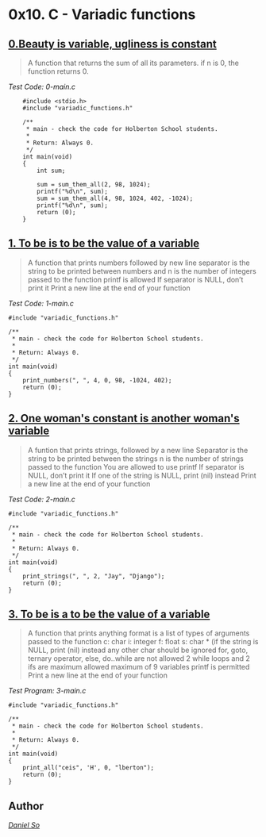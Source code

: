 # 0x10. C - Variadic functions
## [0.Beauty is variable, ugliness is constant](./0-sum_them_all.c)

> A function that returns the
> sum of all its parameters. if n is 0, the function
> returns 0.

*Test Code: 0-main.c*

        #include <stdio.h>
        #include "variadic_functions.h"

        /**
         * main - check the code for Holberton School students.
         *
         * Return: Always 0.
         */
        int main(void)
        {
        	int sum;

        	sum = sum_them_all(2, 98, 1024);
        	printf("%d\n", sum);
        	sum = sum_them_all(4, 98, 1024, 402, -1024);
        	printf("%d\n", sum);
        	return (0);
        }

## [1. To be is to be the value of a variable](./1-print_numbers.c)

> A function that prints numbers followed by new line
> separator is the string to be printed between numbers
> and n is the number of integers passed to the function
> printf is allowed
> If separator is NULL, don’t print it
> Print a new line at the end of your function

*Test Code: 1-main.c*

    #include "variadic_functions.h"

    /**
     * main - check the code for Holberton School students.
     *
     * Return: Always 0.
     */
    int main(void)
    {
        print_numbers(", ", 4, 0, 98, -1024, 402);
        return (0);
    }

## [2. One woman's constant is another woman's variable](./2-print_strings.c)

> A funtion that prints strings, followed by a new line
> Separator is the string to be printed between the strings
> n is the number of strings passed to the function
> You are allowed to use printf
> If separator is NULL, don’t print it
> If one of the string is NULL, print (nil) instead
> Print a new line at the end of your function

*Test Code: 2-main.c*

    #include "variadic_functions.h"

    /**
     * main - check the code for Holberton School students.
     *
     * Return: Always 0.
     */
    int main(void)
    {
        print_strings(", ", 2, "Jay", "Django");
        return (0);
    }

## [ 3. To be is a to be the value of a variable](./3-print_all.c)

> A function that prints anything
> format is a list of types of arguments passed to the function
>     c: char
>     i: integer
>     f: float
>     s: char * (if the string is NULL, print (nil) instead
>     any other char should be ignored
> for, goto, ternary operator, else, do..while are not allowed 
>     2 while loops and 2 ifs are maximum allowed
> maximum of 9 variables
> printf is permitted
> Print a new line at the end of your function

*Test Program: 3-main.c*

    #include "variadic_functions.h"

    /**
     * main - check the code for Holberton School students.
     *
     * Return: Always 0.
     */
    int main(void)
    {
        print_all("ceis", 'H', 0, "lberton");
        return (0);
    }

## Author
*[Daniel So](http://github.com/djso89)*
